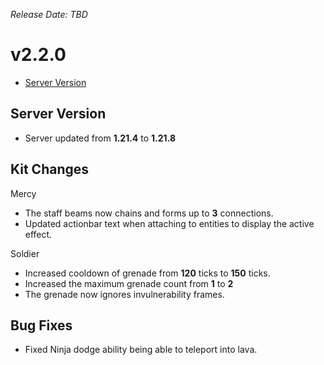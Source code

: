 _Release Date: TBD_

# v2.2.0

- [Server Version](#server-version)

## Server Version

- Server updated from **1.21.4** to **1.21.8**

## Kit Changes

Mercy

- The staff beams now chains and forms up to **3** connections.
- Updated actionbar text when attaching to entities to display the active effect.

Soldier

- Increased cooldown of grenade from **120** ticks to **150** ticks.
- Increased the maximum grenade count from **1** to **2**
- The grenade now ignores invulnerability frames.

## Bug Fixes

- Fixed Ninja dodge ability being able to teleport into lava.
